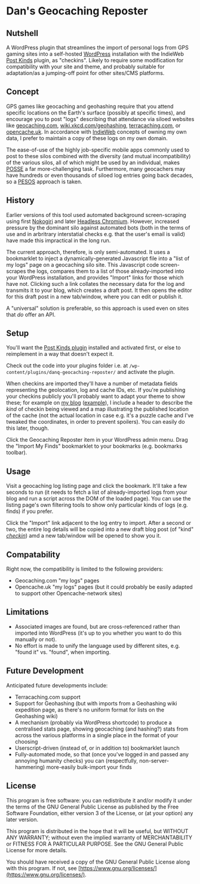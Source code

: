 # Dan's Geocaching Reposter

## Nutshell

A WordPress plugin that streamlines the import of personal logs from GPS gaming sites into a self-hosted
[WordPress](https://wordpress.org/) installation with the IndieWeb
[Post Kinds](https://wordpress.org/plugins/indieweb-post-kinds/) plugin, as "checkins". Likely to require some
modification for compatibility with your site and theme, and probably suitable for adaptation/as a jumping-off point
for other sites/CMS platforms.

## Concept

GPS games like geocaching and geohashing require that you attend specific locations on the Earth's surface (possibly
at specific times), and encourage you to post "logs" describing that attendance via siloed websites like
[geocaching.com](https://www.geocaching.com/), [wiki.xkcd.com/geohashing](http://wiki.xkcd.com/geohashing/),
[terracaching.com](https://www.terracaching.com/), or [opencache.uk](https://opencache.uk/). In accordance with
[IndieWeb](https://indieweb.org/) concepts of owning my own data, I prefer to maintain a copy of these logs on my own
domain.

The ease-of-use of the highly job-specific mobile apps commonly used to post to these silos combined with the
diversity (and mutual incompatibility) of the various silos, all of which might be used by an individual, makes
[POSSE](https://indieweb.org/POSSE) a far more-challenging task. Furthermore, many geocachers may have hundreds or even
thousands of siloed log entries going back decades, so a [PESOS](https://indieweb.org/PESOS) approach is taken.

## History

Earlier versions of this tool used automated background screen-scraping using first
[Nokogiri](http://www.nokogiri.org/) and later
[Headless Chromium](https://chromium.googlesource.com/chromium/src/+/lkgr/headless/README.md). However, increased
pressure by the dominant silo against automated bots (both in the terms of use and in arbritrary interstatial checks
e.g. that the user's email is valid) have made this impractical in the long run.

The current approach, therefore, is only semi-automated. It uses a bookmarklet to inject a dynamically-generated
Javascript file into a "list of my logs" page on a geocaching silo site. This Javascript code screen-scrapes the logs,
compares them to a list of those already-imported into your WordPress installation, and provides "Import" links for
those which have not. Clicking such a link collates the necessary data for the log and transmits it to your blog, which
creates a draft post. It then opens the editor for this draft post in a new tab/window, where you can edit or publish
it.

A "universal" solution is preferable, so this approach is used even on sites that _do_ offer an API.

## Setup

You'll want the [Post Kinds plugin](https://wordpress.org/plugins/indieweb-post-kinds/) installed and activated first,
or else to reimplement in a way that doesn't expect it.

Check out the code into your plugins folder i.e. at `/wp-content/plugins/danq-geocaching-reposter/` and activate the
plugin.

When checkins are imported they'll have a number of metadata fields representing the geolocation, log and cache IDs,
etc. If you're publishing your checkins publicly you'll probably want to adapt your theme to show these; for example
on [my blog](https://danq.me/)
([example](https://danq.me/2018/07/24/dan-q-found-glwg7t19-blind-house-lacock-revisited/)), I include a header to
describe the _kind_ of checkin being viewed and a map illustrating the published location of the cache (not the actual
location in case e.g. it's a puzzle cache and I've tweaked the coordinates, in order to prevent spoilers). You can
easily do this later, though.

Click the Geocaching Reposter item in your WordPress admin menu. Drag the "Import My Finds" bookmarklet to your
bookmarks (e.g. bookmarks toolbar).

## Usage

Visit a geocaching log listing page and click the bookmark. It'll take a few seconds to run (it needs to fetch a list
of already-imported logs from your blog and run a script across the DOM of the loaded page). You can use the listing
page's own filtering tools to show only particular kinds of logs (e.g. finds) if you prefer.

Click the "Import" link adjacent to the log entry to import. After a second or two, the entire log details will be
copied into a new draft blog post (of "kind" _[checkin](https://indieweb.org/checkin)_) amd a new tab/window will be
opened to show you it.

## Compatability

Right now, the compatibility is limited to the following providers:

* Geocaching.com "my logs" pages
* Opencache.uk "my logs" pages (but it could probably be easily adapted to support other Opencache-network sites)

## Limitations

* Associated images are found, but are cross-referenced rather than imported into WordPress (it's up to you whether
  you want to do this manually or not).
* No effort is made to unify the language used by different sites, e.g. "found it" vs. "found", when importing.

## Future Development

Anticipated future developments include:

* Terracaching.com support
* Support for Geohashing (but with imports from a Geohashing wiki expedition page, as there's no uniform format
  for lists on the Geohashing wiki)
* A mechanism (probably via WordPress shortcode) to produce a centralised stats page, showing geocaching (and hashing?)
  stats from across the various platforms in a single place in the format of your choosing
* Userscript-driven (instead of, or in addition to) bookmarklet launch
* Fully-automated mode, so that (once you've logged in and passed any annoying humanity checks) you can (respectfully,
  non-server-hammering) more-easily bulk-import your finds

## License

This program is free software: you can redistribute it and/or modify it under the terms of the GNU General Public
License as published by the Free Software Foundation, either version 3 of the License, or (at your option) any later
version.

This program is distributed in the hope that it will be useful, but WITHOUT ANY WARRANTY; without even the implied
warranty of MERCHANTABILITY or FITNESS FOR A PARTICULAR PURPOSE. See the GNU General Public License for more details.

You should have received a copy of the GNU General Public License along with this program. If not, see
[https://www.gnu.org/licenses/](https://www.gnu.org/licenses/).
